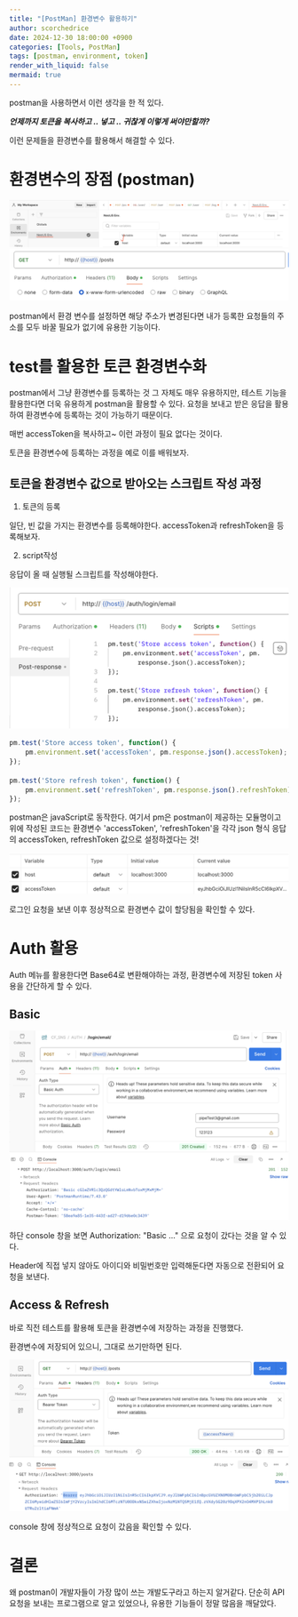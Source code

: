 ```yaml
---
title: "[PostMan] 환경변수 활용하기"
author: scorchedrice
date: 2024-12-30 18:00:00 +0900
categories: [Tools, PostMan]
tags: [postman, environment, token]
render_with_liquid: false
mermaid: true
---
```


postman을 사용하면서 이런 생각을 한 적 있다.

***언제까지 토큰을 복사하고 .. 넣고 .. 귀찮게 이렇게 써야만할까?***

이런 문제들을 환경변수를 활용해서 해결할 수 있다.

# 환경변수의 장점 (postman)

<img src="/assets/img/tools/postman/241230/postman_env_host.png" alt="postman-host_env">

<img src="/assets/img/tools/postman/241230/postman_env_ex1.png" alt="postman_ex_1">

postman에서 환경 변수를 설정하면 해당 주소가 변경된다면 내가 등록한 요청들의 주소를 모두 바꿀 필요가 없기에 유용한 기능이다.

# test를 활용한 토큰 환경변수화

postman에서 그냥 환경변수를 등록하는 것 그 자체도 매우 유용하지만, 테스트 기능을 활용한다면 더욱 유용하게 postman을 활용할 수 있다.
요청을 보내고 받은 응답을 활용하여 환경변수에 등록하는 것이 가능하기 때문이다.

매번 accessToken을 복사하고~ 이런 과정이 필요 없다는 것이다.

토큰을 환경변수에 등록하는 과정을 예로 이를 배워보자.

## 토큰을 환경변수 값으로 받아오는 스크립트 작성 과정

1. 토큰의 등록

일단, 빈 값을 가지는 환경변수를 등록해야한다. accessToken과 refreshToken을 등록해보자.

2. script작성

응답이 올 때 실행될 스크립트를 작성해야한다.

<img src="/assets/img/tools/postman/241230/postman_env_script.png" alt="postman_script">

```js
pm.test('Store access token', function() {
    pm.environment.set('accessToken', pm.response.json().accessToken);
});

pm.test('Store refresh token', function() {
    pm.environment.set('refreshToken', pm.response.json().refreshToken);
});
```

postman은 javaScript로 동작한다. 여기서 pm은 postman이 제공하는 모듈명이고 위에 작성된 코드는 환경변수 'accessToken', 'refreshToken'을 각각 json 형식 응답의 accessToken, refreshToken 값으로 설정하겠다는 것!

<img src="/assets/img/tools/postman/241230/postman_env_after_response.png" alt="postman_after_res">

로그인 요청을 보낸 이후 정상적으로 환경변수 값이 할당됨을 확인할 수 있다.

# Auth 활용

Auth 메뉴를 활용한다면 Base64로 변환해야하는 과정, 환경변수에 저장된 token 사용을 간단하게 할 수 있다.

## Basic

<img src="/assets/img/tools/postman/241230/postman_auth_basic.png" alt="postman_basic">

하단 console 창을 보면 Authorization: "Basic ..." 으로 요청이 갔다는 것을 알 수 있다.

Header에 직접 넣지 않아도 아이디와 비밀번호만 입력해둔다면 자동으로 전환되어 요청을 보낸다.

## Access & Refresh

바로 직전 테스트를 활용해 토큰을 환경변수에 저장하는 과정을 진행했다.

환경변수에 저장되어 있으니, 그대로 쓰기만하면 된다.

<img src="/assets/img/tools/postman/241230/postman_auth_bearer.png" alt="postman_bearer">

console 창에 정상적으로 요청이 갔음을 확인할 수 있다.

# 결론

왜 postman이 개발자들이 가장 많이 쓰는 개발도구라고 하는지 알거같다. 단순히 API요청을 보내는 프로그램으로 알고 있었으나, 유용한 기능들이 정말 많음을 깨달았다.

